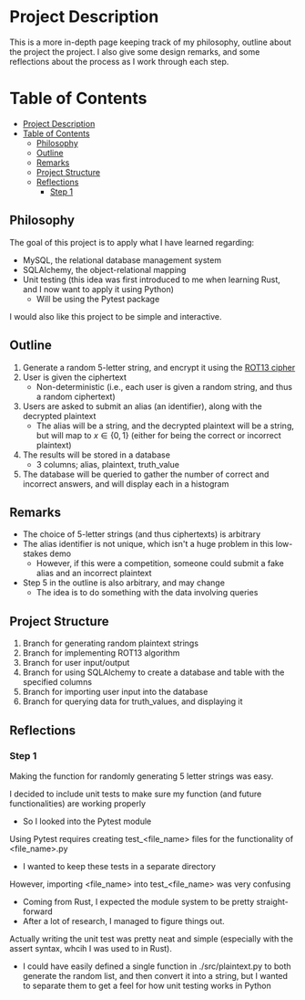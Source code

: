 # Project Description
This is a more in-depth page keeping track of my philosophy, outline about the project the project. I also give some design remarks, and some reflections about the process as I work through each step.

# Table of Contents
- [Project Description](#project-description)
- [Table of Contents](#table-of-contents)
  - [Philosophy](#philosophy)
  - [Outline](#outline)
  - [Remarks](#remarks)
  - [Project Structure](#project-structure)
  - [Reflections](#reflections)
    - [Step 1](#step-1)


## Philosophy
The goal of this project is to apply what I have learned regarding:
* MySQL, the relational database management system
* SQLAlchemy, the object-relational mapping
* Unit testing (this idea was first introduced to me when learning Rust, and I now want to apply it using Python)
  * Will be using the Pytest package

I would also like this project to be simple and interactive.

## Outline

1. Generate a random 5-letter string, and encrypt it using the [ROT13 cipher](https://en.wikipedia.org/wiki/ROT13)
2. User is given the ciphertext
   * Non-deterministic (i.e., each user is given a random string, and thus a random ciphertext)
3. Users are asked to submit an alias (an identifier), along with the decrypted plaintext
   * The alias will be a string, and the decrypted plaintext will be a string, but will map to $x\in{\{0,1\}}$ (either for being the correct or incorrect plaintext)
4. The results will be stored in a database
   * 3 columns; alias, plaintext, truth_value
5. The database will be queried to gather the number of correct and incorrect answers, and will display each in a histogram

## Remarks

* The choice of 5-letter strings (and thus ciphertexts) is arbitrary
* The alias identifier is not unique, which isn't a huge problem in this low-stakes demo
  * However, if this were a competition, someone could submit a fake alias and an incorrect plaintext
* Step 5 in the outline is also arbitrary, and may change
  * The idea is to do something with the data involving queries

## Project Structure
1. Branch for generating random plaintext strings
2. Branch for implementing ROT13 algorithm
3. Branch for user input/output
4. Branch for using SQLAlchemy to create a database and table with the specified columns
5. Branch for importing user input into the database
6. Branch for querying data for truth_values, and displaying it


## Reflections

### Step 1
Making the function for randomly generating 5 letter strings was easy.  

I decided to include unit tests to make sure my function (and future functionalities) are working properly
* So I looked into the Pytest module  

Using Pytest requires creating test_<file_name> files for the functionality of <file_name>.py
* I wanted to keep these tests in a separate directory

However, importing <file_name> into test_<file_name> was very confusing
* Coming from Rust, I expected the module system to be pretty straight-forward
* After a lot of research, I managed to figure things out.

Actually writing the unit test was pretty neat and simple (especially with the assert syntax, whcih I was used to in Rust).
* I could have easily defined a single function in ./src/plaintext.py to both generate the random list, and then convert it into a string, but I wanted to separate them to get a feel for how unit testing works in Python


